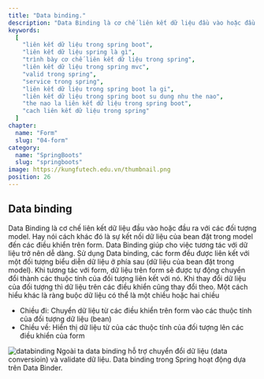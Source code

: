 ```yaml
---
title: "Data binding."
description: "Data Binding là cơ chế liên kết dữ liệu đầu vào hoặc đầu ra với các đối tượng model. Hay nói cách khác đó là sự kết nối dữ liệu của bean đặt trong model đến các điều khiển trên form."
keywords:
  [
    "liên kết dữ liệu trong spring boot",
    "liên kết dữ liệu spring là gì",
    "trình bày cơ chế liên kết dữ liệu trong spring",
    "liên kết dữ liệu trong spring mvc",
    "valid trong spring",
    "service trong spring",
    "liên kết dữ liệu trong spring boot la gi",
    "liên kết dữ liệu trong spring boot su dung nhu the nao",
    "the nao la liên kết dữ liệu trong spring boot",
    "cach liên kết dữ liệu trong spring"
  ]
chapter:
  name: "Form"
  slug: "04-form"
category:
  name: "SpringBoots"
  slug: "springboots"
image: https://kungfutech.edu.vn/thumbnail.png
position: 26
---
```

## Data binding
Data Binding là cơ chế liên kết dữ liệu đầu vào hoặc đầu ra với các đối tượng model. Hay nói cách khác đó là sự kết nối dữ liệu của bean đặt trong model đến các điều khiển trên form. 
Data Binding giúp cho việc tương tác với dữ liệu trở nên dễ dàng. Sử dụng Data binding, các form đều được liên kết với một đối tượng biểu diễn dữ liệu ở phía sau (dữ liệu của bean đặt trong model). Khi tương tác với form, dữ liệu trên form sẽ được tự động chuyển đổi thành các thuộc tính của đối tượng liên kết với nó. Khi thay đổi dữ liệu của đối tượng thì dữ liệu trên các điều khiển cũng thay đổi theo. 
Một cách hiểu khác là ràng buộc dữ liệu có thể là một chiều hoặc hai chiều
- Chiều đi: Chuyển dữ liệu từ các điều khiển trên form vào các thuộc tính của đối tượng dữ liệu
(bean)
- Chiều về: Hiển thị dữ liệu từ của các thuộc tính của đối tượng lên các điều khiển của form

![databinding](https://1.bp.blogspot.com/-H8EUpjgF_Ls/XgElekvDX1I/AAAAAAAAARY/XsVIZPJITWUf3hjXfB0gbbpEUrAdowEugCLcBGAsYHQ/s640/a1.png)
Ngoài ta data binding hỗ trợ chuyển đổi dữ liệu (data conversioin) và validate dữ liệu. Data binding trong Spring hoạt động dựa trên Data Binder.
